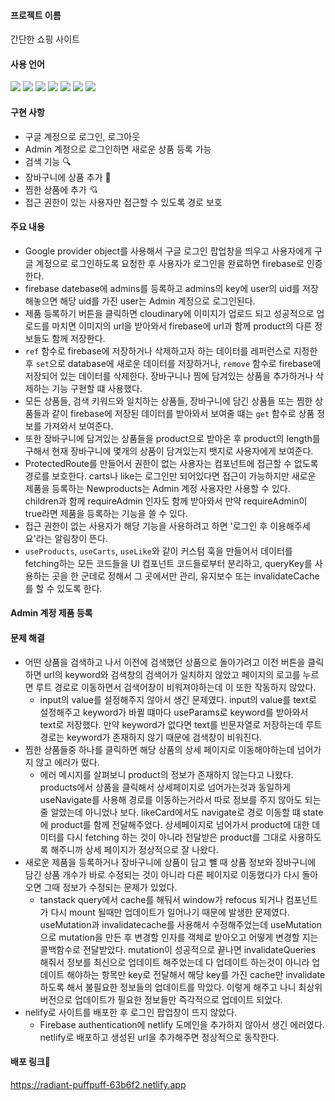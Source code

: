 #### 프로젝트 이름
간단한 쇼핑 사이트

#### 사용 언어
<img src="https://img.shields.io/badge/javascript-F7DF1E?style=for-the-badge&logo=javascript&logoColor=black"> <img src="https://img.shields.io/badge/react-61DAFB?style=for-the-badge&logo=react&logoColor=black"> <img src="https://img.shields.io/badge/React Router-CA4245?style=for-the-badge&logo=javascript&logoColor=black"> <img src="https://img.shields.io/badge/React Query-FF4154?style=for-the-badge&logo=javascript&logoColor=black"> <img src="https://img.shields.io/badge/Tailwind CSS-06B6D4?style=for-the-badge&logo=javascript&logoColor=black"> <img src="https://img.shields.io/badge/CSS3-1572B6?style=for-the-badge&logo=javascript&logoColor=black"> <img src="https://img.shields.io/badge/Netlify-00C7B7?style=for-the-badge&logo=javascript&logoColor=black">

#### 구현 사항
* 구글 계정으로 로그인, 로그아웃
* Admin 계정으로 로그인하면 새로운 상품 등록 가능
* 검색 기능 🔍
* 장바구니에 상품 추가 🛒
* 찜한 상품에 추가 💘
* 접근 권한이 있는 사용자만 접근할 수 있도록 경로 보호

 
#### 주요 내용
* Google provider object를 사용해서 구글 로그인 팝업창을 띄우고 사용자에게 구글 계정으로 로그인하도록 요청한 후 사용자가 로그인을 완료하면 firebase로 인증한다.
* firebase datebase에 admins를 등록하고 admins의 key에 user의 uid를 저장해놓으면 해당 uid를 가진 user는 Admin 계정으로 로그인된다.
* 제품 등록하기 버튼을 클릭하면 cloudinary에 이미지가 업로드 되고 성공적으로 업로드를 마치면 이미지의 url을 받아와서 firebase에 url과 함께 product의 다른 정보들도 함께 저장한다.
* `ref` 함수로 firebase에 저장하거나 삭제하고자 하는 데이터를 레퍼런스로 지정한 후 `set`으로 database에 새로운 데이터를 저장하거나, `remove` 함수로 firebase에 저장되어 있는 데이터를 삭제한다. 장바구니나 찜에 담겨있는 상품을 추가하거나 삭제하는 기능 구현할 떄 사용했다.
* 모든 상품들, 검색 키워드와 일치하는 상품들, 장바구니에 담긴 상품들 또는 찜한 상품들과 같이 firebase에 저장된 데이터를 받아와서 보여줄 떄는 `get` 함수로 상품 정보를 가져와서 보여준다.
* 또한 장바구니에 담겨있는 상품들을 product으로 받아온 후 product의 length를 구해서 현재 장바구니에 몇개의 상품이 담겨있는지 뱃지로 사용자에게 보여준다.
* ProtectedRoute를 만들어서 권한이 없는 사용자는 컴포넌트에 접근할 수 없도록 경로를 보호한다. carts나 like는 로그인만 되어있다면 접근이 가능하지만 새로운 제품을 등록하는 Newproducts는 Admin 계정 사용자만 사용할 수 있다. children과 함께 requireAdmin 인자도 함께 받아와서 만약 requireAdmin이 true라면 제품을 등록하는 기능을 쓸 수 있다.
* 접근 권한이 없는 사용자가 해당 기능을 사용하려고 하면 '로그인 후 이용해주세요'라는 알림창이 뜬다.
* `useProducts`, `useCarts`, `useLike`와 같이 커스텀 훅을 만들어서 데이터를 fetching하는 모든 코드들을 UI 컴포넌트 코드들로부터 분리하고, queryKey를 사용하는 곳을 한 군데로 정해서 그 곳에서만 관리, 유지보수 또는 invalidateCache를 할 수 있도록 한다.

#### Admin 계정 제품 등록


#### 문제 해결
* 어떤 상품을 검색하고 나서 이전에 검색했던 상품으로 돌아가려고 이전 버튼을 클릭하면 url의 keyword와 검색창의 검색어가 일치하지 않았고 페이지의 로고를 누르면 루트 경로로 이동하면서 검색어창이 비워져야하는데 이 또한 작동하지 않았다.
  * input의 value를 설정해주지 않아서 생긴 문제였다. input의 value를 text로 설정해주고 keyword가 바뀔 떄마다 useParams로 keyword를 받아와서 text로 저장했다. 만약 keyword가 없다면 text를 빈문자열로 저장하는데 루트 경로는 keyword가 존재하지 않기 때문에 검색창이 비워진다.
* 찜한 상품들중 하나를 클릭하면 해당 상품의 상세 페이지로 이동해야하는데 넘어가지 않고 에러가 떴다.
  * 에러 메시지를 살펴보니 product의 정보가 존재하지 않는다고 나왔다. products에서 상품을 클릭해서 상세페이지로 넘어가는것과 동일하게 useNavigate를 사용해 경로를 이동하는거라서 따로 정보를 주지 않아도 되는 줄 알았는데 아니었나 보다. likeCard에서도 navigate로 경로 이동할 떄 state에 product를 함께 전달해주었다. 상세페이지로 넘어가서 product에 대한 데이터를 다시 fetching 하는 것이 아니라 전달받은 product를 그대로 사용하도록 해주니까 상세 페이지가 정상적으로 잘 나왔다.
* 새로운 제품을 등록하거나 장바구니에 상품이 담고 뺼 때 상품 정보와 장바구니에 담긴 상품 개수가 바로 수정되는 것이 아니라 다른 페이지로 이동했다가 다시 돌아오면 그때 정보가 수정되는 문제가 있었다.
  * tanstack query에서 cache를 해둬서 window가 refocus 되거나 컴포넌트가 다시 mount 될때만 업데이트가 일어나기 때문에 발생한 문제였다. useMutation과 invalidatecache를 사용해서 수정해주었는데 useMutation으로 mutation을 만든 후 변경할 인자를 객체로 받아오고 어떻게 변경할 지는 콜백함수로 전달받았다. mutation이 성공적으로 끝나면 invalidateQueries 해줘서 정보를 최신으로 업데이트 해주었는데 다 업데이트 하는것이 아니라 업데이트 해야하는 항목만 key로 전달해서 해당 key를 가진 cache만 invalidate 하도록 해서 불필요한 정보들의 업데이트를 막았다. 이렇게 해주고 나니 최상위버전으로 업데이트가 필요한 정보들만 즉각적으로 업데이트 되었다.
* nelify로 사이트를 배포한 후 로그인 팝업창이 뜨지 않았다.
  * Firebase authentication에 netlify 도메인을 추가하지 않아서 생긴 에러였다. netlify로 배포하고 생성된 url을 추가해주면 정상적으로 동작한다.

 
#### 배포 링크📌
 https://radiant-puffpuff-63b6f2.netlify.app
